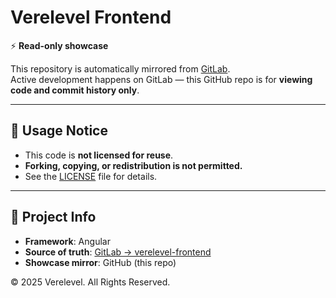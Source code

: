 # Verelevel Frontend

⚡ **Read-only showcase**

This repository is automatically mirrored from [GitLab](https://gitlab.com/verelevel/verelevel-frontend).  
Active development happens on GitLab — this GitHub repo is for **viewing code and commit history only**.  

---

## 🚫 Usage Notice
- This code is **not licensed for reuse**.  
- **Forking, copying, or redistribution is not permitted.**  
- See the [LICENSE](./LICENSE) file for details.  

---

## 📌 Project Info
- **Framework**: Angular  
- **Source of truth**: [GitLab → verelevel-frontend](https://gitlab.com/verelevel/verelevel-frontend)  
- **Showcase mirror**: GitHub (this repo)

© 2025 Verelevel. All Rights Reserved.




